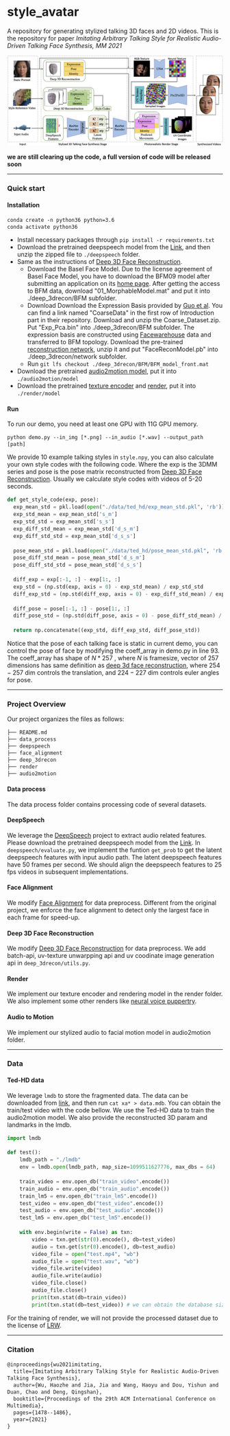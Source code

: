 # style_avatar
A repository for generating stylized talking 3D faces and 2D videos. 
This is the repository for paper *Imitating Arbitrary Talking Style for Realistic Audio-Driven Talking Face Synthesis, MM 2021*

![framework](framework.jpg)


**we are still clearing up the code, a full version of code will be released soon**

------

### Quick start

#### Installation
```
conda create -n python36 python=3.6 
conda activate python36
```
- Install necessary packages through `pip install -r requirements.txt`
- Download the pretrained deepspeech model from the [Link](https://github.com/mozilla/DeepSpeech/releases/download/v0.9.2/deepspeech-0.9.2-checkpoint.tar.gz), and then unzip the zipped file to `./deepspeech` folder.
- Same as the instructions of [Deep 3D Face Reconstruction](https://github.com/microsoft/Deep3DFaceReconstruction).
  - Download the Basel Face Model. Due to the license agreement of Basel Face Model, you have to download the BFM09 model after submitting an application on its [home page](https://faces.dmi.unibas.ch/bfm/main.php?nav=1-2&id=downloads). After getting the access to BFM data, download "01_MorphableModel.mat" and put it into ./deep_3drecon/BFM subfolder.
  - Download Download the Expression Basis provided by [Guo et al](https://github.com/Juyong/3DFace). You can find a link named "CoarseData" in the first row of Introduction part in their repository. Download and unzip the Coarse_Dataset.zip. Put "Exp_Pca.bin" into ./deep_3drecon/BFM subfolder. The expression basis are constructed using [Facewarehouse](http://kunzhou.net/zjugaps/facewarehouse/) data and transferred to BFM topology.
  Download the pre-trained [reconstruction network](https://drive.google.com/file/d/176LCdUDxAj7T2awQ5knPMPawq5Q2RUWM/view), unzip it and put "FaceReconModel.pb" into ./deep_3drecon/network subfolder.
  - Run `git lfs checkout ./deep_3drecon/BFM/BFM_model_front.mat`
- Download the pretrained [audio2motion model](https://cloud.tsinghua.edu.cn/f/acb6d482a26e4eb8b116/?dl=1), put it into `./audio2motion/model`
- Download the pretrained [texture encoder](https://cloud.tsinghua.edu.cn/f/c60a3466016948c48951/?dl=1) and [render](https://cloud.tsinghua.edu.cn/f/106023055772444f8f15/?dl=1), put it into `./render/model`

#### Run
To run our demo, you need at least one GPU with 11G GPU memory.
```
python demo.py --in_img [*.png] --in_audio [*.wav] --output_path [path]
```
We provide 10 example talking styles in `style.npy`, you can also calculate your own style codes with the following code. Where the exp is the 3DMM series and pose is the pose matrix reconstructed from [Deep 3D Face Reconstruction](https://github.com/microsoft/Deep3DFaceReconstruction). Usually we calculate style codes with videos of 5-20 seconds.

```python
def get_style_code(exp, pose):
  exp_mean_std = pkl.load(open("./data/ted_hd/exp_mean_std.pkl", 'rb'))
  exp_std_mean = exp_mean_std['s_m']
  exp_std_std = exp_mean_std['s_s']
  exp_diff_std_mean = exp_mean_std['d_s_m']
  exp_diff_std_std = exp_mean_std['d_s_s']

  pose_mean_std = pkl.load(open("./data/ted_hd/pose_mean_std.pkl", 'rb'))
  pose_diff_std_mean = pose_mean_std['d_s_m']
  pose_diff_std_std = pose_mean_std['d_s_s']

  diff_exp = exp[:-1, :] - exp[1:, :]
  exp_std = (np.std(exp, axis = 0) - exp_std_mean) / exp_std_std
  diff_exp_std = (np.std(diff_exp, axis = 0) - exp_diff_std_mean) / exp_diff_std_std

  diff_pose = pose[:-1, :] - pose[1:, :]
  diff_pose_std = (np.std(diff_pose, axis = 0) - pose_diff_std_mean) / pose_diff_std_std

  return np.concatenate((exp_std, diff_exp_std, diff_pose_std))
```

Notice that the pose of each talking face is static in current demo, you can control the pose of face by modifying the coeff_array in demo.py in line 93. The coeff_array has shape of $N * 257$ , where $N$ is framesize, vector of $257$ dimensions has same definition as [deep 3d face reconstruction](https://github.com/microsoft/Deep3DFaceReconstruction), where $254-257$ dim controls the translation, and $224-227$ dim controls euler angles for pose.

------

### Project Overview

Our project organizes the files as follows:

```
├── README.md
├── data_process
├── deepspeech
├── face_alignment
├── deep_3drecon
├── render
├── audio2motion
```

#### Data process
The data process folder contains processing code of several datasets.

#### DeepSpeech

We leverage the [DeepSpeech](https://github.com/mozilla/DeepSpeech) project to extract audio related features. Please download the pretrained deepspeech model from the [Link](https://github.com/mozilla/DeepSpeech/releases/download/v0.9.2/deepspeech-0.9.2-checkpoint.tar.gz). In `deepspeech/evaluate.py`, we implement the funtion `get_prob` to get the latent deepspeech features with input audio path. The latent deepspeech features have 50 frames per second. We should align the deepspeech features to 25 fps videos in subsequent implementations. 

#### Face Alignment

We modify [Face Alignment](https://github.com/1adrianb/face-alignment) for data preprocess. Different from the original project, we enforce the face alignment to detect only the largest face in each frame for speed-up.

#### Deep 3D Face Reconstruction

We modify [Deep 3D Face Reconstruction](https://github.com/microsoft/Deep3DFaceReconstruction) for data preprocess. We add  batch-api, uv-texture unwarpping api and uv coodinate image generation api in `deep_3drecon/utils.py`.

#### Render

We implement our texture encoder and rendering model in the render folder. We also implement some other renders like [neural voice puppertry](https://arxiv.org/abs/1912.05566).

#### Audio to Motion

We implement our stylized audio to facial motion model in audio2motion folder.

------
### Data

#### Ted-HD data
We leverage `lmdb` to store the fragmented data. The data can be downloaded from [link](https://cloud.tsinghua.edu.cn/d/b046cc3ee1774beb9511/), and then run `cat xa* > data.mdb`. You can obtain the train/test video with the code bellow. We use the Ted-HD data to train the audio2motion model. We also provide the reconstructed 3D param and landmarks in the lmdb.
```python
import lmdb

def test():
    lmdb_path = "./lmdb"
    env = lmdb.open(lmdb_path, map_size=1099511627776, max_dbs = 64)

    train_video = env.open_db("train_video".encode())
    train_audio = env.open_db("train_audio".encode())
    train_lm5 = env.open_db("train_lm5".encode())
    test_video = env.open_db("test_video".encode())
    test_audio = env.open_db("test_audio".encode())
    test_lm5 = env.open_db("test_lm5".encode())

    with env.begin(write = False) as txn:
        video = txn.get(str(0).encode(), db=test_video)
        audio = txn.get(str(0).encode(), db=test_audio)
        video_file = open("test.mp4", "wb")
        audio_file = open("test.wav", "wb")
        video_file.write(video)
        audio_file.write(audio)
        video_file.close()
        audio_file.close()
        print(txn.stat(db=train_video))
        print(txn.stat(db=test_video)) # we can obtain the database size here  
```

For the training of render, we will not provide the processed dataset due to the license of [LRW](https://www.robots.ox.ac.uk/~vgg/data/lip_reading/lrw1.html).

------
### Citation

```
@inproceedings{wu2021imitating,
  title={Imitating Arbitrary Talking Style for Realistic Audio-Driven Talking Face Synthesis},
  author={Wu, Haozhe and Jia, Jia and Wang, Haoyu and Dou, Yishun and Duan, Chao and Deng, Qingshan},
  booktitle={Proceedings of the 29th ACM International Conference on Multimedia},
  pages={1478--1486},
  year={2021}
}
```
